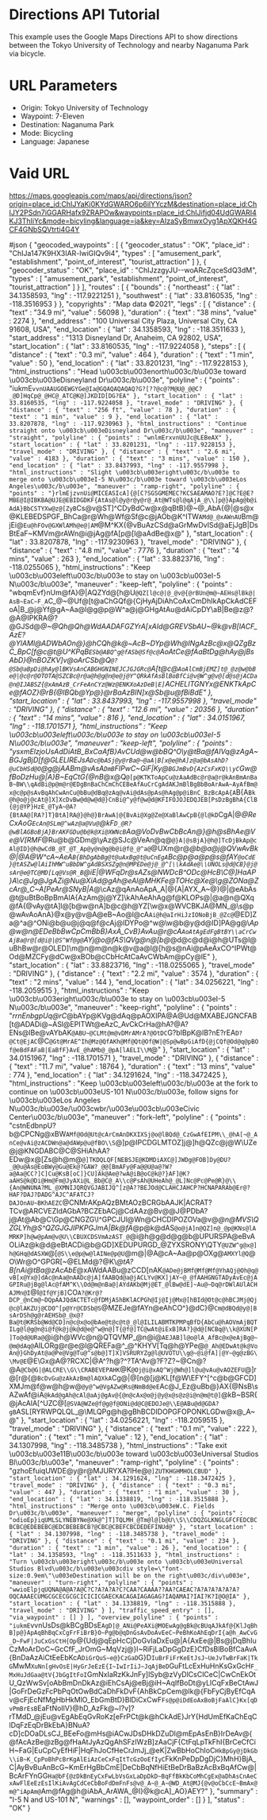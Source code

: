 # Directions API Tutorial
   This example uses the Google Maps Directions API to show directions between the Tokyo University of Technology and nearby Naganuma Park via bicycle.

# URL Parameters
   * Origin: Tokyo University of Technology
   * Waypoint: 7-Eleven
   * Destination: Naganuma Park
   * Mode: Bicycling
   * Language: Japanese

# Vaid URL
https://maps.googleapis.com/maps/api/directions/json?origin=place_id:ChIJYaKj0KYdGWARO6p6ilYYczM&destination=place_id:ChIJY2PSdn7iGGARHafx9ZRAPOw&waypoints=place_id:ChIJifjd04UdGWARI4KJ3ThIiYc&mode=bicyling&language=ja&key=AIzaSyBmwxOyg1ApXQKH4GCF4GNbSQVtrti4G4Y

#json
{
   "geocoded_waypoints" : [
      {
         "geocoder_status" : "OK",
         "place_id" : "ChIJa147K9HX3IAR-lwiGIQv9i4",
         "types" : [
            "amusement_park",
            "establishment",
            "point_of_interest",
            "tourist_attraction"
         ]
      },
      {
         "geocoder_status" : "OK",
         "place_id" : "ChIJzzgyJU--woARcZqceSdQ3dM",
         "types" : [
            "amusement_park",
            "establishment",
            "point_of_interest",
            "tourist_attraction"
         ]
      }
   ],
   "routes" : [
      {
         "bounds" : {
            "northeast" : {
               "lat" : 34.1358593,
               "lng" : -117.9221251
            },
            "southwest" : {
               "lat" : 33.8160535,
               "lng" : -118.3516953
            }
         },
         "copyrights" : "Map data ©2021",
         "legs" : [
            {
               "distance" : {
                  "text" : "34.9 mi",
                  "value" : 56098
               },
               "duration" : {
                  "text" : "38 mins",
                  "value" : 2274
               },
               "end_address" : "100 Universal City Plaza, Universal City, CA 91608, USA",
               "end_location" : {
                  "lat" : 34.1358593,
                  "lng" : -118.3511633
               },
               "start_address" : "1313 Disneyland Dr, Anaheim, CA 92802, USA",
               "start_location" : {
                  "lat" : 33.8160535,
                  "lng" : -117.9224058
               },
               "steps" : [
                  {
                     "distance" : {
                        "text" : "0.3 mi",
                        "value" : 464
                     },
                     "duration" : {
                        "text" : "1 min",
                        "value" : 50
                     },
                     "end_location" : {
                        "lat" : 33.8201231,
                        "lng" : -117.9228153
                     },
                     "html_instructions" : "Head \u003cb\u003enorth\u003c/b\u003e toward \u003cb\u003eDisneyland Dr\u003c/b\u003e",
                     "polyline" : {
                        "points" : "iukmE`vvnUAAUGOEWGYGe@Ia@GQAQAQAQAQ?G?[??@c@?M@U@_@@C?_@D]HqCp@_@HC@_ATC@K@]JKDID[DG?EA"
                     },
                     "start_location" : {
                        "lat" : 33.8160535,
                        "lng" : -117.9224058
                     },
                     "travel_mode" : "DRIVING"
                  },
                  {
                     "distance" : {
                        "text" : "256 ft",
                        "value" : 78
                     },
                     "duration" : {
                        "text" : "1 min",
                        "value" : 9
                     },
                     "end_location" : {
                        "lat" : 33.8207878,
                        "lng" : -117.9230963
                     },
                     "html_instructions" : "Continue straight onto \u003cb\u003eDisneyland Dr\u003c/b\u003e",
                     "maneuver" : "straight",
                     "polyline" : {
                        "points" : "wnlmErxvnUUJc@LEBeAX"
                     },
                     "start_location" : {
                        "lat" : 33.8201231,
                        "lng" : -117.9228153
                     },
                     "travel_mode" : "DRIVING"
                  },
                  {
                     "distance" : {
                        "text" : "2.6 mi",
                        "value" : 4183
                     },
                     "duration" : {
                        "text" : "3 mins",
                        "value" : 150
                     },
                     "end_location" : {
                        "lat" : 33.8437993,
                        "lng" : -117.9557998
                     },
                     "html_instructions" : "Slight \u003cb\u003eright\u003c/b\u003e to merge onto \u003cb\u003eI-5 N\u003c/b\u003e toward \u003cb\u003eLos Angeles\u003c/b\u003e",
                     "maneuver" : "ramp-right",
                     "polyline" : {
                        "points" : "}rlmEjzvnUi@MICEASIcA]{@[C?SGSGMEMEC?KCSAEAMAO?E?]@C?E@E?MBE@I@IBKBA@UJE@EBIDGDKF{AtAs@l@y@r@y@r@_At@WTs@l@qAjA_@\\]p@}ApAg@b@iAdA}BbCSTYXw@z@[ZyB`Cs@v@ST]^CDyBdCw@x@qBtB}@~@_AbA{@|@s@x@KLEBEDSPGF_BhCa@r@Wh@Wf@Sf@c@jAOb@K^ITW`AMd@_@xAWnAU`Bm@jEi@`Eu@hFOv@GXWlAMh@e@|AM`@M^KX{@vBuAzCSd@aGrMwDvISd@aEjJgB|DsBtEaF~KMVm@rAWn@i@jAg@fA[p@[l@aAdBe@x@"
                     },
                     "start_location" : {
                        "lat" : 33.8207878,
                        "lng" : -117.9230963
                     },
                     "travel_mode" : "DRIVING"
                  },
                  {
                     "distance" : {
                        "text" : "4.8 mi",
                        "value" : 7776
                     },
                     "duration" : {
                        "text" : "4 mins",
                        "value" : 263
                     },
                     "end_location" : {
                        "lat" : 33.8823716,
                        "lng" : -118.0255065
                     },
                     "html_instructions" : "Keep \u003cb\u003eleft\u003c/b\u003e to stay on \u003cb\u003eI-5 N\u003c/b\u003e",
                     "maneuver" : "keep-left",
                     "polyline" : {
                        "points" : "wbqmEvf}nUm@fA}@|AQZYd@[h@U`@QZ[l@c@|@_@v@{@rBUn@m@~AEHs@lBk@|AsB~EaC~F_A`C_@~@Uf@[t@aChGQf@{CjHyAjDiAhCoAxCmDhIkApCkAdCEFoA|B_@j@Yf@gA~Aa@l@g@p@W^a@j@GHgAtAu@dAiCpDY\\aB|Be@z@?@A@IPKRA@?@GJSd@_@~@Qh@Qh@WdAADAFGZYrA[xAId@GREVSbAU~@k@vB[lACF_AzE?@YlAMl@ADWbAOn@}@hCQh@k@~AcB~DYp@Wh@INgAzBc@x@QZgBzC_BpC[f@c@t@U^KPqB`ESb@ABQ^g@fASb@Sf@c@`AoAtCe@fAaBtDg@hAy@jBsAbD}@nBOZKV]v@oArCSb@Q`@?@Sb@aBpDi@hAy@lBKVsAnCABGHGNINEJCJGJGRc@`A[t@c@`AoAlCmBjEMZ]t@_@z@w@bBe@|@c@r@OTOTA@SZCBc@r@a@h@g@n@e@j@Y^QRkAfAsBlBoBfCi@v@W^g@v@[d@s@jACDa@n@IJABSZ{@xAmAzB_CrFeAnCYz@Wz@ENKXoAzDeB|E]`ACHELITGNYx@ENKTkApCe@fAOZ}@rB{@lBQb@Yp@}@rBaAzBIN]x@Sb@u@fBiBdE"
                     },
                     "start_location" : {
                        "lat" : 33.8437993,
                        "lng" : -117.9557998
                     },
                     "travel_mode" : "DRIVING"
                  },
                  {
                     "distance" : {
                        "text" : "12.6 mi",
                        "value" : 20356
                     },
                     "duration" : {
                        "text" : "14 mins",
                        "value" : 816
                     },
                     "end_location" : {
                        "lat" : 34.0151967,
                        "lng" : -118.1701571
                     },
                     "html_instructions" : "Keep \u003cb\u003eleft\u003c/b\u003e to stay on \u003cb\u003eI-5 N\u003c/b\u003e",
                     "maneuver" : "keep-left",
                     "polyline" : {
                        "points" : "ysxmElzjoUsAdDiAtB_BxCaAfB}AvCUd@w@bBQ^O\\y@tBa@fAIVq@zAgA~BGJgBjD[f@GLELIREJsA`Dc@bASj@y@rBa@~@aA|B[x@e@hA]z@a@bAsAhD?@uCbHSd@O`@g@jAABm@vAsA`DmB`FIPwC~GiF|Ky@`BGJmBvD{AzCsFxKQ\\yC`Gw@fBoDzHu@|A}B~EqCtG{@nB_@x@Q`@[p@KTKToApCu@zAaAdBc@r@a@r@kAnBmAnBaB~BW\\qAdBi@p@m@r@EDgBnBaChCmChCEBeAfAuCrCgAdAKJmBlBgBbBoArAwA~AyAfBm@x@c@p@sAvBqAhCwAnCu@bBu@dBq@zAq@vAi@dAs@pAs@hAg@p@iBnC_BzBcApA{A`B{A`Bk@h@o@j@cAt@]X]XcDvBw@d@w@d@}CnBi@^y@f@w@d@KFIFOJOJEDQJEB[PsDzBgBhA{ClB{@j@YP}HzE_@TyA~@A?{BtAA@[RA?]T}BtA]RA@}@h@}BrAwA|@{BvAi@Xg@Ze@XaBlAwCpB{@l@kD`CgA|@_@ReCxAoG`EcAn@SLm@^wAz@a@Vu@`@kF`D_@R?@wBlAGBoBjA}BrAKFGDu@b@k@Xi@XWNcB`Aa@VoDvBwCbBcAn@}@h@sBhAe@Ve@V[RMF_@Ru@b@GDm@\\yAz@SJc@VeAn@q@`@}A|@sBjA}@h@]TcDjBkAp@cAl@ID}@h@wCdB_@T_@T_Ap@y@n@g@b@i@f@_@^a@`@UXm@r@_@b@a@j@QVwAvBk@|@A@W^cA~AeA`B{BhDgAbBg@t@uAxBg@t@uCnEgA`Bc@p@a@p@s@fAY`@oCdE}@tASZw@lAiIhMW^uBbDW^gAdBSXSZg@n@MPEDe@j@_@^[\\kAdAe@\\UNOLs@d@CB}@j@sAr@e@TC@MD[Lq@Vs@R_B`@iE|@WFqDr@sAZs@NWDcB^ODc@HcB\\C@]HaAP}A\\c@Jg@JgAZi@Nu@XiAd@gAh@eAl@MHKFe@TOHc@Xe@\\g@ZONa@ZcAr@_C~A[PeAr@SNyB|A_@\\cAz@qAnAoApA_A|@{A|AYX_A~@}@|@eAbAs@t@uBtBoBpBmAlA{AzAm@j@YZ]\\kAhAeAhAg@f@KLOPs@|@a@n@QXq@fA{@vAy@tA]l@[b@w@nA]b@c@h@YZ[\\w@x@WVCBKJA@MN_@\\s@p@wAvAoAnA}@x@y@v@A@eB~Ao@l@cA`Ai@h@aIrHiJzIONoBjB_@Zc@`@ED]Za@^a@^ONi@b@u@j@q@f@cAj@IDYPo@^w@\\w@b@y@d@ID]PA@g@\\_Ap@w@n@EDeBbBwCpCmBbB}AxA_CvB}AvAu@r@cA`AoAtAgEdFgBtBY\\aCrCwAjBa@r@[d@i@|@S^Wf@g@`AYj@o@fAS\\QVg@n@[b@_@d@c@d@i@h@UTs@l@uBhBw@r@OLED]\\m@n@m@n@k@v@a@l@[h@s@nAi@pAeAxCO^IPWt@Od@MZCFy@dCw@xBOb@cCbHcAtCaAvCWbAm@pCy@lE"
                     },
                     "start_location" : {
                        "lat" : 33.8823716,
                        "lng" : -118.0255065
                     },
                     "travel_mode" : "DRIVING"
                  },
                  {
                     "distance" : {
                        "text" : "2.2 mi",
                        "value" : 3574
                     },
                     "duration" : {
                        "text" : "2 mins",
                        "value" : 144
                     },
                     "end_location" : {
                        "lat" : 34.0256221,
                        "lng" : -118.2059515
                     },
                     "html_instructions" : "Keep \u003cb\u003eright\u003c/b\u003e to stay on \u003cb\u003eI-5 N\u003c/b\u003e",
                     "maneuver" : "keep-right",
                     "polyline" : {
                        "points" : "_rrnEnbgpUq@rC_@bAYp@KVg@dAq@pAOXIPA@A@Ud@MXABEJGNCFAB[t@ADADi@~ASl@EPITWt@eAzC_AvCkCrHa@hA?@A?ENs@lBe@vAYbAK`@ABU~@CLMt@m@vDMrAMrA?@OtDC`G?bIBpK@lB?nE?rEA`D?@Ct@EjAC`@C`@Gt@MrAE^Ih@Mz@QfAKh@Mf@Qt@Of@W|@Sp@wBpGiAfD{@jCQf@Od@q@pBOf@eBdFAFaB|EaBfF}AvE_@hAMb@_@pA[lAELI\\M`@"
                     },
                     "start_location" : {
                        "lat" : 34.0151967,
                        "lng" : -118.1701571
                     },
                     "travel_mode" : "DRIVING"
                  },
                  {
                     "distance" : {
                        "text" : "11.7 mi",
                        "value" : 18764
                     },
                     "duration" : {
                        "text" : "13 mins",
                        "value" : 774
                     },
                     "end_location" : {
                        "lat" : 34.1291624,
                        "lng" : -118.3472425
                     },
                     "html_instructions" : "Keep \u003cb\u003eleft\u003c/b\u003e at the fork to continue on \u003cb\u003eUS-101 N\u003c/b\u003e, follow signs for \u003cb\u003eLos Angeles N\u003c/b\u003e/\u003cwbr/\u003e\u003cb\u003eCivic Center\u003c/b\u003e",
                     "maneuver" : "fork-left",
                     "polyline" : {
                        "points" : "cstnEdbnpU?b@CPCNg@xBW`AMf@Od@Ut@cArCmAnDKXIXSj@o@lBQd@_CzGwAfEIPM\\_@hA[~@_AnCe@vAi@zACDWn@a@dAWp@u@fBO\\S`@]p@IPCDGLMTOZ]j@]h@QZc@j@W\\UZe@j@KNGDABC@C@SHiAhAA?EDw@x@[Zs@h@m@`@]TKDQLQF[NEBSJE@KDMDiAXC@]JWDg@FOB]Dy@DU?_@@u@As@EoBWy@Gu@Ek@?GAW?_@@[BmAFy@Fa@@U@a@?W?a@Aa@CC?]C]Cu@KsB[oC]}CU]Ak@Ae@?wA@iB@oC@k@?}AF]@K?aAHS@k@Di@Hm@Fm@JyAXi@L_Bb@C@_A\\c@PsAh@UHeAh@_@L]Nc@Pc@Pe@R}@\\{An@WNUNA?ML_@XMNIJQRQVGJABIJQ^[z@A??BEJOd@CLAHCJAHCP?HCNAPARAb@Er@?HAF?DAJ?DADG^AJC^AFATCJ?DAJOnAU~BKhAEZC`@CNMrAKpAQzBMtAOzBCRGbAAJK|ACRAT?TCv@ARCVEZIdAGbA?BCZEbACj@CdAAz@Bv@@J@PDbA?j@At@Ab@C\\Gp@CNGZG\\I^GPCJUl@Wn@CHCDIPOZOVa@v@_@n@MVS\\QZGLYh@S^QZGJGJIPKPGJmA|Bk@fA_@p@k@dAS`@o@jA]n@QZ]n@_@p@KNs@lAMRKP]h@w@pAm@v@U\\CBUXCDSVmAzAST_@`@i@h@g@d@g@b@UPURSPA@eBvAOLiAz@k@d@eBtACDi@b@GD]XEDUPURGD_@ZYXSRONY\\QTY`@UZW^g@x@]h@GHq@dASXW`@[`@S\\e@p@w@lAINe@p@U`@m@|@A@cA~Aa@p@OXg@`AMXYl@Q`@O\\Wr@O^GPGR[~@ELMd@?@K\\_@tA?B[nAi@tBa@zAcAbE_@xAWdAABu@zCCD[nAK`@ADe@jBMf@Mf@Mf@YhAQj@Oh@q@vB[x@Yx@]dAc@nAa@nAADc@jA]fAABQd@a@jACLYv@KX]jAY~@_@fAAHGNGTADyAvEc@jAGPIRu@jBg@lAc@fAM^K\\Od@m@nBa@|AYdAKb@Mj@ET_@lBw@dE]~Au@~Dq@rDWlAUlACHAJMn@I`@I`@If@YjB]`CO`A?@Kr@?DCP_@nCm@~DQpAAJQdACTETc@fDMjAShBKlACPGh@Ij@Ij@Mx@[hBId@Ot@c@hBCJMj@Qj@c@lAKZUj@CDO^[p@Yr@CDSb@S`@MZEJe@fAYn@eAhCO^}@dC}@`Cm@dBQd@y@|BsArDSh@g@rAEHSb@_@x@?Ba@t@KRSb@Wd@CD]n@c@x@o@bAe@t@c@t@_@l@ILILABMTKPMPqBfD{AbCu@hAOVmAjBQTILg@l@g@n@i@f@k@j@k@d@e@^w@n@]T{@f@]TC@wAt@iExB]RA?}@d@[NCBq@\\k@XUN[P]To@d@URa@`@i@h@WVc@n@QTQVMP_@n@i@`AEJAB]l@o@lA_AfBc@x@eAjBg@~@m@dAq@`AILORg@r@e@l@QREFa@^_@^KHYV[Tq@h@YPe@`@_Ah@EDwAt@k@VoAn@}GhDyAt@a@Pe@Vg@Tu@^s@b@]T]X]VSRURYZg@l@UVOTU\\g@~@i@fA]|@Y~@g@zBG\\Mv@E`@E\\Gx@A@?RCXC|@A^?h@?^?TA^Av@?F?Z?~@Cn@?@A`@Cb@G|@ALCRE\\G\\CRABEVEPAHK`@K`@Oj@i@xAQ^Wj@Wh@]l@u@vAu@vAOZEFU`@]r@[r@{@`BcDvGu@zAkAzBm@lAQXkA`Cg@|@[n@[j@KL[f@W\\EFY^[^c@b@GFCD]XMJm@f@w@h@w@`@y@^w@VgAZw@Rs@NmBd@eE`Ac@J_Ez@uBb@}AX{@NsB\\sAZwAf@iA`@kAd@gAh@cAl@aAj@gAv@{@n@cAx@o@j@y@x@s@z@i@n@m@t@]`@kB~BSR{@jAcAlA[^UZC@[`@SVA@WZe@f@g@f@ONi@d@C@EDOJe@\\E@ABu@d@GDA?gB`ASL[RYRWPQLQL_@\\MLQPg@h@gBhBCDIDOPGFOPONKLGDw@x@_A~@"
                     },
                     "start_location" : {
                        "lat" : 34.0256221,
                        "lng" : -118.2059515
                     },
                     "travel_mode" : "DRIVING"
                  },
                  {
                     "distance" : {
                        "text" : "0.1 mi",
                        "value" : 222
                     },
                     "duration" : {
                        "text" : "1 min",
                        "value" : 12
                     },
                     "end_location" : {
                        "lat" : 34.1307998,
                        "lng" : -118.3485738
                     },
                     "html_instructions" : "Take exit \u003cb\u003e11B\u003c/b\u003e toward \u003cb\u003eUniversal Studios Bl\u003c/b\u003e",
                     "maneuver" : "ramp-right",
                     "polyline" : {
                        "points" : "gzhoEfuiqUWDE@y@r@MJURYXA?IHe@`@]ZUTKHGHMHOLCBUD"
                     },
                     "start_location" : {
                        "lat" : 34.1291624,
                        "lng" : -118.3472425
                     },
                     "travel_mode" : "DRIVING"
                  },
                  {
                     "distance" : {
                        "text" : "0.3 mi",
                        "value" : 447
                     },
                     "duration" : {
                        "text" : "1 min",
                        "value" : 30
                     },
                     "end_location" : {
                        "lat" : 34.1338819,
                        "lng" : -118.3515888
                     },
                     "html_instructions" : "Merge onto \u003cb\u003eW.C. Fields Dr\u003c/b\u003e",
                     "maneuver" : "merge",
                     "polyline" : {
                        "points" : "odioEp}iqUMLSLYNEBYNe@Xk@^]T]TQLMH_@Tm@l@[b@U\\S\\CDQZGLKNGLGFCFEDCBCBCBC@EDEBEBC@EDCBEBEBCB?@CBC@CBEFCBCDEDEFINUd@"
                     },
                     "start_location" : {
                        "lat" : 34.1307998,
                        "lng" : -118.3485738
                     },
                     "travel_mode" : "DRIVING"
                  },
                  {
                     "distance" : {
                        "text" : "0.1 mi",
                        "value" : 234
                     },
                     "duration" : {
                        "text" : "1 min",
                        "value" : 26
                     },
                     "end_location" : {
                        "lat" : 34.1358593,
                        "lng" : -118.3511633
                     },
                     "html_instructions" : "Turn \u003cb\u003eright\u003c/b\u003e onto \u003cb\u003eUniversal Studios Blvd\u003c/b\u003e\u003cdiv style=\"font-size:0.9em\"\u003eDestination will be on the right\u003c/div\u003e",
                     "maneuver" : "turn-right",
                     "polyline" : {
                        "points" : "wwioElpjqUQNA@A@A?A@C?C?A?A?A?C?CAA?CAAAA??AA?CAEAC?A?A?A?A?A?A?OQCAAAECUMGCGCECGCGCICICICGAECKACAGAIAGAGAG?IAQAMAI?IAI?K?I@O@IA"
                     },
                     "start_location" : {
                        "lat" : 34.1338819,
                        "lng" : -118.3515888
                     },
                     "travel_mode" : "DRIVING"
                  }
               ],
               "traffic_speed_entry" : [],
               "via_waypoint" : []
            }
         ],
         "overview_polyline" : {
            "points" : "iukmE`vvnUsDs@kBCgBDsE`AgD|@_ANi@PeAXi@MOEwAg@gBk@cBUqAJkAf@{KlJqBhB]p@}ApAqBhBqCxCgFrFiBrB}O~Pg@b@qDnGsAvDoAvEeC~PeBhKoAhEqDrI{a@h_AwCvG_D~FwF|JuCxGsCtH{Op`@{Udj@qEpHcCjDoGvIaDxEu@|A{AxEe@|Bs@jDqBhIuCzMoArDoC~GcCfF_JrOmG~MqVzj@}I~RiFjLaDpGgDzE}CfDsBlBoBfCaAvA{BnDaAzAiCtEeEbKcA`DiGrQuS~e@}CzGaD`G}D`IuBrFiFrKeEtJsJ~UeJvTwBrFaK|TkG`MwM`XuNn[gHvOsE|HyGrJeEzE{I~IwIrIiJ~JqAjBeD`GuFtLcExHuHnKsGxGcH`F_MxHuJdGaa@tV{JbGgItFoI`GmNxIaRzKkJnFy]lSyb@zVyDlCsClCeC|CwCnEkOtU_QzWwSv[oAbBmDnDkAz@iEhCsAj@eBj@iH~AqIfBoDt@yLlCqFxBeCtAwJ|GoFrDeGzFcPbPqOtOwBdCaDhFkDvF{AhBkCpCem@lk@{FbFyCjByEfCqAv@cFjEcNfMgHbHkMlO_EbGmBtD}BlDiCxCwF`Fs@p@iDdEoAxBoBjFaAlC}Kx[qDvPmBrEsB`EaFtNoIlV}@hD_AzFk@~I?v]?rTMdD_@jEu@vEgAbEqGvRoKz[eFrPCt@k@hCkAdE}JrY{HdUmEfKaChEqClDqFzEqDrBkEbA}BNuA?cD]cDOaDLsCJ_BEeFo@mHs@iACwJDsDHkDZuDl@mEpAsEnB}IrDeAv@{@fAcAzBe@zBg@fHaAtJyAzQgAhSFzIWzB]zAaCjF{CtFqLpTkFhI{BrCeCfCiH~FaG|EuCpCyEfHiF|HqFhJoCfHeCrJmJj_@eK|ZwBbHoChIoC`HkBpGy@jDkGb\\iB~K_CpPoBhPcBrKgAlEiAzCeCxFqItTcGzOoEfIyC`FkKnPeDpDgDjC}MhH}BjA_C|AyBvBuAnBcG~KmErHgBbCmE|DeCbBqNfHiEtBeDrBaBzAcBxBqAfCw@|BcArFYnGG`Ha@bF{@zDkBnEyCxFwLbVsGxLaDpDkD~BqFfBkKbCoMhCgEx@aDhAsCnAeCxAwFlEeEzEsIlKiAvAgCdCeCbBoFdDmFnFs@v@_A~@_A~@WD_At@MJ{@v@oCbCcE~BmAx@m@^iApAm@`Am@fAg@h@iAbA_ArAWA_@I}@k@cA]_AO}AEY?"
         },
         "summary" : "I-5 N and US-101 N",
         "warnings" : [],
         "waypoint_order" : []
      }
   ],
   "status" : "OK"
}
```
